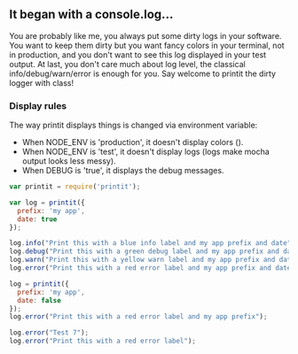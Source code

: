 ## It began with a console.log...

You are probably like me, you always put some dirty logs in your software. You
want to keep them dirty but you want fancy colors in your terminal, not in
production, and you don't want to see this log displayed in your test output.
At last, you don't care much about log level, the classical
info/debug/warn/error is enough for you. Say welcome to printit the dirty
logger with class!

### Display rules

The way printit displays things is changed via environment variable:

* When NODE_ENV is 'production', it doesn't display colors ().
* When NODE_ENV is 'test', it doesn't display logs (logs make mocha output 
  looks less messy).
* When DEBUG is 'true', it displays the debug messages.

```javascript
var printit = require('printit');

var log = printit({
  prefix: 'my app',
  date: true
});

log.info("Print this with a blue info label and my app prefix and date");
log.debug("Print this with a green debug label and my app prefix and date");
log.warn("Print this with a yellow warn label and my app prefix and date");
log.error("Print this with a red error label and my app prefix and date");

log = printit({
  prefix: 'my app',
  date: false
});
log.error("Print this with a red error label and my app prefix");

log.error("Test 7");
log.error("Print this with a red error label");
```
